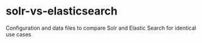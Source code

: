 solr-vs-elasticsearch
=====================

Configuration and data files to compare Solr and Elastic Search for identical use cases
